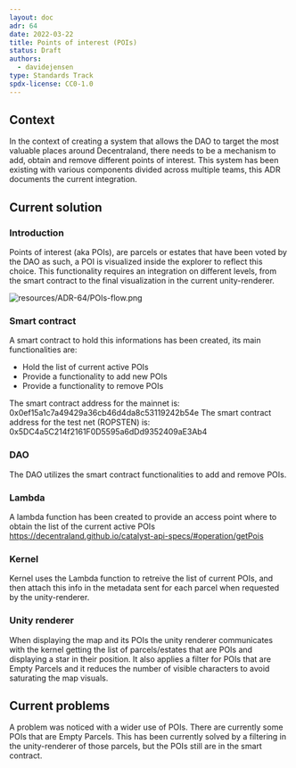 ```yaml
---
layout: doc
adr: 64
date: 2022-03-22
title: Points of interest (POIs)
status: Draft
authors:
  - davidejensen
type: Standards Track
spdx-license: CC0-1.0
---
```


## Context

In the context of creating a system that allows the DAO to target the most valuable places around Decentraland, there needs to be a mechanism to add, obtain and remove different points of interest.
This system has been existing with various components divided across multiple teams, this ADR documents the current integration.

## Current solution

### Introduction

Points of interest (aka POIs), are parcels or estates that have been voted by the DAO as such, a POI is visualized inside the explorer to reflect this choice.
This functionality requires an integration on different levels, from the smart contract to the final visualization in the current unity-renderer.

![resources/ADR-64/POIs-flow.png](resources/ADR-64/POIs-flow.png)

### Smart contract

A smart contract to hold this informations has been created, its main functionalities are:

- Hold the list of current active POIs
- Provide a functionality to add new POIs
- Provide a functionality to remove POIs

The smart contract address for the mainnet is: 0x0ef15a1c7a49429a36cb46d4da8c53119242b54e
The smart contract address for the test net (ROPSTEN) is: 0x5DC4a5C214f2161F0D5595a6dDd9352409aE3Ab4

### DAO

The DAO utilizes the smart contract functionalities to add and remove POIs.

### Lambda

A lambda function has been created to provide an access point where to obtain the list of the current active POIs https://decentraland.github.io/catalyst-api-specs/#operation/getPois

### Kernel

Kernel uses the Lambda function to retreive the list of current POIs, and then attach this info in the metadata sent for each parcel when requested by the unity-renderer.

### Unity renderer

When displaying the map and its POIs the unity renderer communicates with the kernel getting the list of parcels/estates that are POIs and displaying a star in their position. It also applies a filter for POIs that are Empty Parcels and it reduces the number of visible characters to avoid saturating the map visuals.

## Current problems

A problem was noticed with a wider use of POIs. There are currently some POIs that are Empty Parcels. This has been currently solved by a filtering in the unity-renderer of those parcels, but the POIs still are in the smart contract.
